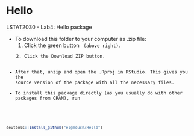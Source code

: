 # Hello

LSTAT2030 - Lab4: Hello package

* To download this folder to your computer as .zip file:
  1. Click the green button <code> (above right).
  2. Click the Download ZIP button.
* After that, unzip and open the .Rproj in RStudio. This gives you the source version of the package with all the necessary files.
* To install this package directly (as you usually do with other packages from CRAN), run

```r

devtools::install_github("elghouch/Hello")
```
